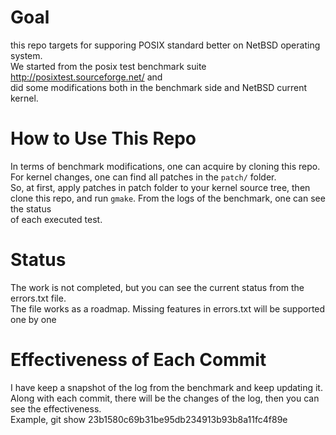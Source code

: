 # Goal 

this repo targets for supporing POSIX standard better on NetBSD operating system. <br /> 
We started from the posix test benchmark suite http://posixtest.sourceforge.net/ and <br />
did some modifications both in the benchmark side and NetBSD current kernel. <br />

# How to Use This Repo

In terms of benchmark modifications, one can acquire by cloning this repo. <br />
For kernel changes, one can find all patches in the `patch/` folder. <br />
So, at first, apply patches in patch folder to your kernel source tree, then <br />
clone this repo, and run `gmake`. From the logs of the benchmark, one can see the status <br />
of each executed test.

# Status

The work is not completed, but you can see the current status from the errors.txt file. <br />
The file works as a roadmap. Missing features in errors.txt will be supported one by one <br />

# Effectiveness of Each Commit

I have keep a snapshot of the log from the benchmark and keep updating it. <br />
Along with each commit, there will be the changes of the log, then you can see the effectiveness. <br />
Example, git show   23b1580c69b31be95db234913b93b8a11fc4f89e   <br />
